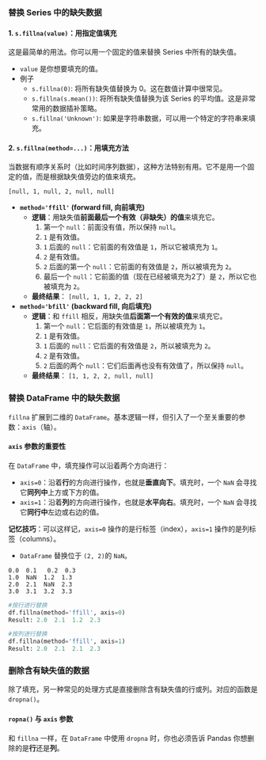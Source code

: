 ### 替换 Series 中的缺失数据

#### 1. `s.fillna(value)`：用指定值填充

这是最简单的用法。你可以用一个固定的值来替换 Series 中所有的缺失值。

- `value` 是你想要填充的值。
- 例子
  - `s.fillna(0)`: 将所有缺失值替换为 0。这在数值计算中很常见。
  - `s.fillna(s.mean())`: 将所有缺失值替换为该 Series 的平均值。这是非常常用的数据插补策略。
  - `s.fillna('Unknown')`: 如果是字符串数据，可以用一个特定的字符串来填充。

#### 2. `s.fillna(method=...)`：用填充方法

当数据有顺序关系时（比如时间序列数据），这种方法特别有用。它不是用一个固定的值，而是根据缺失值旁边的值来填充。

```
[null, 1, null, 2, null, null]
```

- **`method='ffill'` (forward fill, 向前填充)**
  - **逻辑**：用缺失值**前面最后一个有效（非缺失）的值**来填充它。
    1. 第一个 `null`：前面没有值，所以保持 `null`。
    2. `1` 是有效值。
    3. `1` 后面的 `null`：它前面的有效值是 `1`，所以它被填充为 `1`。
    4. `2` 是有效值。
    5. `2` 后面的第一个 `null`：它前面的有效值是 `2`，所以被填充为 `2`。
    6. 最后一个 `null`：它前面的值（现在已经被填充为2了）是 `2`，所以它也被填充为 `2`。
  - **最终结果**： `[null, 1, 1, 2, 2, 2]`
- **`method='bfill'` (backward fill, 向后填充)**
  - **逻辑**：和 `ffill` 相反，用缺失值**后面第一个有效的值**来填充它。
    1. 第一个 `null`：它后面的有效值是 `1`，所以被填充为 `1`。
    2. `1` 是有效值。
    3. `1` 后面的 `null`：它后面的有效值是 `2`，所以被填充为 `2`。
    4. `2` 是有效值。
    5. `2` 后面的两个 `null`：它们后面再也没有有效值了，所以保持 `null`。
  - **最终结果**： `[1, 1, 2, 2, null, null]`

### 替换 DataFrame 中的缺失数据

`fillna` 扩展到二维的 `DataFrame`。基本逻辑一样，但引入了一个至关重要的参数：`axis`（轴）。

#### `axis` 参数的重要性

在 `DataFrame` 中，填充操作可以沿着两个方向进行：

- `axis=0`：沿着**行**的方向进行操作，也就是**垂直向下**。填充时，一个 `NaN` 会寻找它**同列中**上方或下方的值。
- `axis=1`：沿着**列**的方向进行操作，也就是**水平向右**。填充时，一个 `NaN` 会寻找它**同行中**左边或右边的值。

**记忆技巧**：可以这样记，`axis=0` 操作的是行标签（index），`axis=1` 操作的是列标签（columns）。

+  `DataFrame` 替换位于 `(2, 2)`的 `NaN`。

  ```
  0.0  0.1   0.2  0.3
  1.0  NaN  1.2  1.3
  2.0  2.1  NaN  2.3
  3.0  3.1  3.2  3.3
  ```

  ```python
  #按行进行替换
  df.fillna(method='ffill', axis=0)
  Result: 2.0  2.1  1.2  2.3
  ```

  ```python
  #按列进行替换
  df.fillna(method='ffill', axis=1)
  Result: 2.0  2.1  2.1  2.3
  ```

### 删除含有缺失值的数据 

除了填充，另一种常见的处理方式是直接删除含有缺失值的行或列。对应的函数是 `dropna()`。

#### `ropna()` 与 `axis` 参数

和 `fillna` 一样，在 `DataFrame` 中使用 `dropna` 时，你也必须告诉 Pandas 你想删除的是**行**还是**列**。